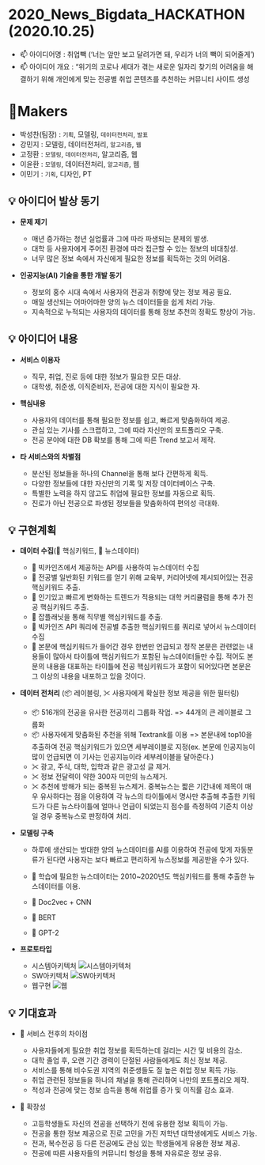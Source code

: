 # 2020_News_Bigdata_HACKATHON (2020.10.25) 

  - 📫 아이디어명 : 취업빽 (‘너는 앞만 보고 달려가면 돼, 우리가 너의 빽이 되어줄게’)
  - 📫 아이디어 개요 : “위기의 코로나 세대가 겪는 새로운 일자리 찾기의 어려움을 해결하기 위해 개인에게 맞는 전공별 취업 콘텐츠를 추천하는 커뮤니티 사이트 생성

# 🎈Makers
- 박성찬(팀장) : `기획`, 모델링, `데이터전처리`, `발표`
- 강민지       : 모델링, 데이터전처리, `알고리즘`, `웹` 
- 고정환       : `모델링`, `데이터전처리`, 알고리즘, 웹
- 이윤환       : `모델링`, 데이터전처리, `알고리즘`, 웹
- 이민기       : `기획`, 디자인, PT


## 💡 아이디어 발상 동기
  - **문제 제기** 
    - 매년 증가하는 청년 실업률과 그에 따라 파생되는 문제의 발생.
    - 대학 등 사용자에게 주어진 환경에 따라 접근할 수 있는 정보의 비대칭성. 
    - 너무 많은 정보 속에서 자신에게 필요한 정보를 획득하는 것의 어려움.
  
  - **인공지능(AI) 기술을 통한 개발 동기**
    - 정보의 홍수 시대 속에서 사용자의 전공과 취향에 맞는 정보 제공 필요.
    - 매일 생산되는 어마어마한 양의 뉴스 데이터들을 쉽게 처리 가능.
    - 지속적으로 누적되는 사용자의 데이터를 통해 정보 추천의 정확도 향상이 가능.

## 💡 아이디어 내용
  - **서비스 이용자**
    - 직무, 취업, 진로 등에 대한 정보가 필요한 모든 대상.
    - 대학생, 취준생, 이직준비자, 전공에 대한 지식이 필요한 자.
    
  - **핵심내용**
    - 사용자의 데이터를 통해 필요한 정보를 쉽고, 빠르게 맞춤화하여 제공.
    - 관심 있는 기사를 스크랩하고, 그에 따라 자신만의 포트폴리오 구축.
    - 전공 분야에 대한 DB 확보를 통해 그에 따른 Trend 보고서 제작.
    
  - **타 서비스와의 차별점**
    - 분산된 정보들을 하나의 Channel을 통해 보다 간편하게 획득.
    - 다양한 정보들에 대한 자신만의 기록 및 저장 데이터베이스 구축.
    - 특별한 노력을 하지 않고도 취업에 필요한 정보를 자동으로 획득.
    - 진로가 아닌 전공으로 파생된 정보들을 맞춤화하여 편의성 극대화.
  
## 💡 구현계획
    
  - **데이터 수집**(🔑 핵심키워드, 📰 뉴스데이터)
    - 🔑 빅카인즈에서 제공하는 API를 사용하여 뉴스데이터 수집
    - 🔑 전공별 일반화된 키워드를 얻기 위해 교육부, 커리어넷에 제시되어있는 전공 핵심키워드 추출.
    - 🔑 인기있고 빠르게 변화하는 트렌드가 적용되는 대학 커리큘럼을 통해 추가 전공 핵심키워드 추출.
    - 🔑 잡플래닛을 통해 직무별 핵심키워드를 추출.
    - 📰 빅카인즈 API 쿼리에 전공별 추출한 핵심키워드를 쿼리로 넣어서 뉴스데이터 수집
    - 📰 본문에 핵심키워드가 들어간 경우 한번만 언급되고 정작 본문은 관련없는 내용들이 많아서 타이틀에 핵심키워드가 포함된 뉴스데이터들만 수집. 적어도 본문의 내용을 대표하는 타이틀에 전공 핵심키워드가 포함이 되어있다면 본문은 그 이상의 내용을 내포하고 있을 것이다.  
    
  - **데이터 전처리** (📦 레이블링, ✂ 사용자에게 확실한 정보 제공을 위한 필터링)
    - 📦 516개의 전공을 유사한 전공끼리 그룹화 작업. => 44개의 큰 레이블로 그룹화
    - 📦 사용자에게 맞춤화된 추천을 위해 Textrank를 이용 => 본문내에 top10을 추출하여 전공 핵심키워드가 있으면 세부레이블로 지정(ex. 본문에 인공지능이 많이 언급되면 이 기사는 인공지능이라 세부레이블을 달아준다.)
    - ✂ 광고, 주식, 대학, 입학과 같은 광고성 글 제거.
    - ✂ 정보 전달력이 약한 300자 미만의 뉴스제거.
    - ✂ 추천에 방해가 되는 중복된 뉴스제거. 중복뉴스는 짧은 기간내에 제목이 매우 유사하다는 점을 이용하여 각 뉴스의 타이틀에서 명사만 추출해 추출한 키워드가 다른 뉴스타이틀에 얼마나 언급이 되었는지 점수를 측정하여 기준치 이상일 경우 중복뉴스로 판정하여 처리.
    
    
  - **모델링 구축**
    - 하루에 생산되는 방대한 양의 뉴스데이터를 AI를 이용하여 전공에 맞게 자동분류가 된다면 사용자는 보다 빠르고 편리하게 뉴스정보를 제공받을 수가 있다. 
    - 📰 학습에 필요한 뉴스데이터는 2010~2020년도 핵심키워드를 통해 추출한 뉴스데이터를 이용.
   
    - 🧱 Doc2vec + CNN 
    - 🧱 BERT
    - 🧱 GPT-2
    
    
  - **프로토타입** 
    - 시스템아키텍처
      ![시스템아키텍처](.\2020_News_Bigdata_HACKATHON\img\시스템아키텍처.png)
    - SW아키텍처
      ![SW아키텍처](.\2020_News_Bigdata_HACKATHON\img\SW아키텍처.png)
    - 웹구현
      ![웹](.\2020_News_Bigdata_HACKATHON\img\웹.png)
      
## 💡 기대효과
  - 📃 서비스 전후의 차이점
    - 사용자들에게 필요한 취업 정보를 획득하는데 걸리는 시간 및 비용의 감소.
    - 대학 졸업 후, 오랜 기간 경력이 단절된 사람들에게도 최신 정보 제공.
    - 서비스를 통해 비수도권 지역의 취준생들도 질 높은 취업 정보 획득 가능.
    - 취업 관련된 정보들을 하나의 채널을 통해 관리하여 나만의 포트폴리오 제작.
    - 적성과 전공에 맞는 정보 습득을 통해 취업률 증가 및 이직률 감소 효과.
    
  - 📃 확장성
    - 고등학생들도 자신의 전공을 선택하기 전에 유용한 정보 획득이 가능.
    - 전공을 통한 정보 제공으로 진로 고민을 가진 저학년 대학생에게도 서비스 가능.
    - 전과, 복수전공 등 다른 전공에도 관심 있는 학생들에게 유용한 정보 제공.
    - 전공에 따른 사용자들의 커뮤니티 형성을 통해 자유로운 정보 공유.
        
    
